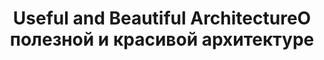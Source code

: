 ---
title: ['Useful and Beautiful Architecture', 'О полезной и красивой архитектуре']
categories: [media, education&culture]
designEnd: 2016
---
